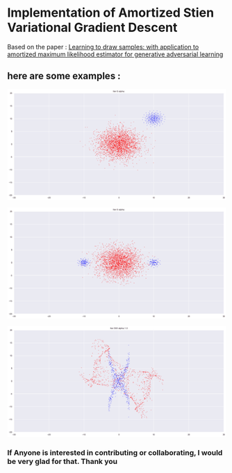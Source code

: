# Implementation of Amortized Stien Variational Gradient Descent 

Based on the paper : [Learning to draw samples: with application to amortized maximum likelihood estimator for generative adversarial learning](https://arxiv.org/abs/1611.01722)

## here are some examples :


![Gaussain.gif](Gifs/b.gif)


![Gaussain2.gif](Gifs/a.gif)


![Gaussain3.gif](Gifs/c.gif)

### If Anyone is interested in contributing or collaborating, I would be very glad for that. Thank you
